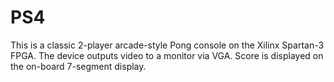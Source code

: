 # PS4

This is a classic 2-player arcade-style Pong console on the Xilinx Spartan-3 FPGA. The device outputs video to a monitor
via VGA. Score is displayed on the on-board 7-segment display.
